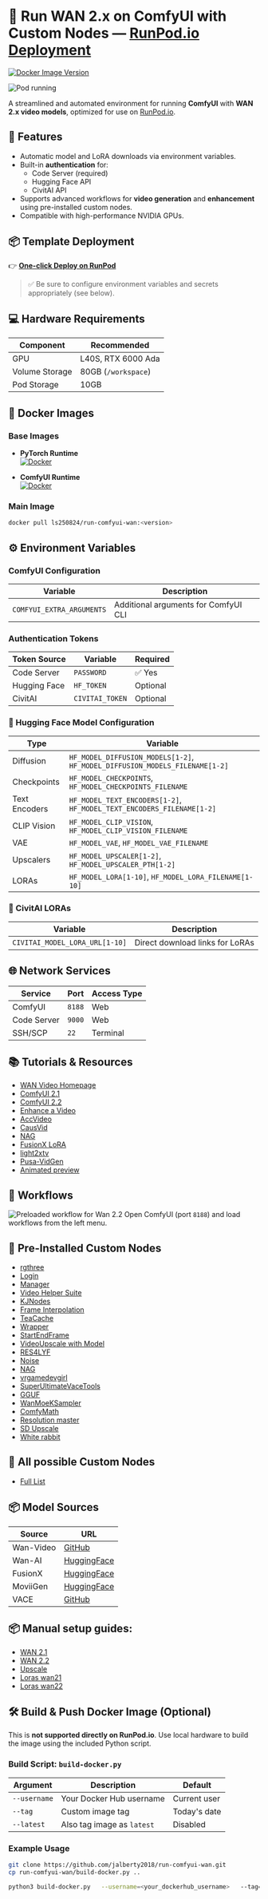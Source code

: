 # 🚀 Run WAN 2.x on ComfyUI with Custom Nodes — [RunPod.io Deployment](https://runpod.io?ref=se4tkc5o)

[![Docker Image Version](https://img.shields.io/docker/v/ls250824/run-comfyui-wan)](https://hub.docker.com/r/ls250824/run-comfyui-wan)

![Pod running](images/runpod.jpg)

A streamlined and automated environment for running **ComfyUI** with **WAN 2.x video models**, optimized for use on [RunPod.io](https://runpod.io?ref=se4tkc5o).

## 🔧 Features

- Automatic model and LoRA downloads via environment variables.
- Built-in **authentication** for:
  - Code Server (required)
  - Hugging Face API
  - CivitAI API
- Supports advanced workflows for **video generation** and **enhancement** using pre-installed custom nodes.
- Compatible with high-performance NVIDIA GPUs.

## 📦 Template Deployment

👉 [**One-click Deploy on RunPod**](https://console.runpod.io/deploy?template=qvozvvb1xd&ref=se4tkc5o)

> ✅ Be sure to configure environment variables and secrets appropriately (see below).

## 💻 Hardware Requirements

| Component        | Recommended             |
|------------------|--------------------------|
| GPU              | L40S, RTX 6000 Ada  |
| Volume Storage   | 80GB (`/workspace`)      |
| Pod Storage      | 10GB                     |

## 🐳 Docker Images

### Base Images

- **PyTorch Runtime**  
  [![Docker](https://img.shields.io/docker/v/ls250824/pytorch-cuda-ubuntu-runtime)](https://hub.docker.com/r/ls250824/pytorch-cuda-ubuntu-runtime)

- **ComfyUI Runtime**  
  [![Docker](https://img.shields.io/docker/v/ls250824/comfyui-runtime)](https://hub.docker.com/r/ls250824/comfyui-runtime)

### Main Image

```bash
docker pull ls250824/run-comfyui-wan:<version>
```

## ⚙️ Environment Variables

### ComfyUI Configuration

| Variable                   | Description                    |
|----------------------------|--------------------------------|
| `COMFYUI_EXTRA_ARGUMENTS`  | Additional arguments for ComfyUI CLI |


### Authentication Tokens

| Token Source   | Variable         | Required |
|----------------|------------------|----------|
| Code Server    | `PASSWORD`       | ✅ Yes   |
| Hugging Face   | `HF_TOKEN`       | Optional |
| CivitAI        | `CIVITAI_TOKEN`  | Optional |

### 🧠 Hugging Face Model Configuration

| Type             | Variable                                |
|------------------|------------------------------------------|
| Diffusion        | `HF_MODEL_DIFFUSION_MODELS[1-2]`, `HF_MODEL_DIFFUSION_MODELS_FILENAME[1-2]` |
| Checkpoints      | `HF_MODEL_CHECKPOINTS`, `HF_MODEL_CHECKPOINTS_FILENAME` |
| Text Encoders    | `HF_MODEL_TEXT_ENCODERS[1-2]`, `HF_MODEL_TEXT_ENCODERS_FILENAME[1-2]` |
| CLIP Vision      | `HF_MODEL_CLIP_VISION`, `HF_MODEL_CLIP_VISION_FILENAME` |
| VAE              | `HF_MODEL_VAE`, `HF_MODEL_VAE_FILENAME` |
| Upscalers        | `HF_MODEL_UPSCALER[1-2]`, `HF_MODEL_UPSCALER_PTH[1-2]` |
| LORAs            | `HF_MODEL_LORA[1-10]`, `HF_MODEL_LORA_FILENAME[1-10]` |

### 🎨 CivitAI LORAs

| Variable                          | Description                      |
|----------------------------------|----------------------------------|
| `CIVITAI_MODEL_LORA_URL[1-10]`   | Direct download links for LoRAs |


## 🌐 Network Services

| Service       | Port   | Access Type |
|---------------|--------|-------------|
| ComfyUI       | `8188` | Web         |
| Code Server   | `9000` | Web         |
| SSH/SCP       | `22`   | Terminal    |

## 📚 Tutorials & Resources

- [WAN Video Homepage](https://wan.video/)
- [ComfyUI 2.1](https://comfyanonymous.github.io/ComfyUI_examples/wan/)
- [ComfyUI 2.2](https://comfyanonymous.github.io/ComfyUI_examples/wan22/)
- [Enhance a Video](https://oahzxl.github.io/Enhance_A_Video/)
- [AccVideo](https://github.com/aejion/AccVideo)
- [CausVid](https://github.com/tianweiy/CausVid)
- [NAG](https://chendaryen.github.io/NAG.github.io/)
- [FusionX LoRA](https://civitai.com/models/1681541?modelVersionId=1903277)
- [light2xtv](https://huggingface.co/lightx2v)
- [Pusa-VidGen](https://github.com/Yaofang-Liu/Pusa-VidGen)
- [Animated preview](https://civitai.com/articles/12623/dont-just-guess-with-your-wan-gens-animated-previews-for-seed-hunting-guide-comfyui)

## 🧪 Workflows

![Preloaded workflow for Wan 2.2](images/run_comfyui_workflow.jpg)
Open ComfyUI (port `8188`) and load workflows from the left menu.

## 🧩 Pre-Installed Custom Nodes

- [rgthree](https://github.com/rgthree/rgthree-comfy)  
- [Login](https://github.com/liusida/ComfyUI-Login)  
- [Manager](https://github.com/ltdrdata/ComfyUI-Manager)  
- [Video Helper Suite](https://github.com/kosinkadink/ComfyUI-VideoHelperSuite)
- [KJNodes](https://github.com/kijai/ComfyUI-KJNodes)  
- [Frame Interpolation](https://github.com/Fannovel16/ComfyUI-Frame-Interpolation)
- [TeaCache](https://github.com/welltop-cn/ComfyUI-TeaCache)
- [Wrapper](https://github.com/kijai/ComfyUI-WanVideoWrapper)
- [StartEndFrame](https://github.com/Flow-two/ComfyUI-WanStartEndFramesNative)
- [VideoUpscale with Model](https://github.com/ShmuelRonen/ComfyUI-VideoUpscale_WithModel)
- [RES4LYF](https://github.com/ClownsharkBatwing/RES4LYF)
- [Noise](https://github.com/BlenderNeko/ComfyUI_Noise)
- [NAG](https://github.com/ChenDarYen/ComfyUI-NAG)
- [vrgamedevgirl](https://github.com/vrgamegirl19/comfyui-vrgamedevgirl)
- [SuperUltimateVaceTools](https://github.com/bbaudio-2025/ComfyUI-SuperUltimateVaceTools)
- [GGUF](https://github.com/city96/ComfyUI-GGUF)
- [WanMoeKSampler](https://github.com/stduhpf/ComfyUI-WanMoeKSampler)
- [ComfyMath](https://github.com/evanspearman/ComfyMath.git)
- [Resolution master](https://github.com/Azornes/Comfyui-Resolution-Master.git)
- [SD Upscale](https://github.com/ssitu/ComfyUI_UltimateSDUpscale)
- [White rabbit](https://github.com/Artificial-Sweetener/comfyui-WhiteRabbit)

## 🧩 All possible Custom Nodes

- [Full List](https://awesome-comfyui.rozenlaan.site)

## 📦 Model Sources

| Source         | URL |
|----------------|-----|
| Wan-Video      | [GitHub](https://github.com/Wan-Video) |
| Wan-AI         | [HuggingFace](https://huggingface.co/Wan-AI) |
| FusionX        | [HuggingFace](https://huggingface.co/vrgamedevgirl84/Wan14BT2VFusioniX) |
| MoviiGen       | [HuggingFace](https://huggingface.co/ZuluVision/MoviiGen1.1) |
| VACE           | [GitHub](https://github.com/ali-vilab/VACE) |

## 📦 Manual setup guides:

- [WAN 2.1](provisioning/hf_wan21.md)
- [WAN 2.2](provisioning/hf_wan22.md)
- [Upscale](provisioning/hf_upscale.md)
- [Loras wan21](provisioning/hf_loras_wan21.md)
- [Loras wan22](provisioning/hf_loras_wan22.md)

## 🛠️ Build & Push Docker Image (Optional)

This is **not supported directly on RunPod.io**. Use local hardware to build the image using the included Python script.

### Build Script: `build-docker.py`

| Argument       | Description                        | Default          |
|----------------|------------------------------------|------------------|
| `--username`   | Your Docker Hub username           | Current user     |
| `--tag`        | Custom image tag                   | Today's date     |
| `--latest`     | Also tag image as `latest`         | Disabled         |

### Example Usage

```bash
git clone https://github.com/jalberty2018/run-comfyui-wan.git
cp run-comfyui-wan/build-docker.py ..

python3 build-docker.py   --username=<your_dockerhub_username>   --tag=<custom_tag>   --latest   run-comfyui-wan
```
